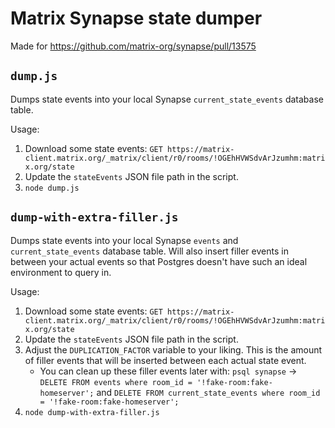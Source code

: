 # Matrix Synapse state dumper

Made for https://github.com/matrix-org/synapse/pull/13575

## `dump.js`

Dumps state events into your local Synapse `current_state_events` database table.

Usage:

1.  Download some state events: `GET https://matrix-client.matrix.org/_matrix/client/r0/rooms/!OGEhHVWSdvArJzumhm:matrix.org/state`
1.  Update the `stateEvents` JSON file path in the script.
1.  `node dump.js`

## `dump-with-extra-filler.js`

Dumps state events into your local Synapse `events` and `current_state_events` database table. Will also insert filler events in between your actual events so that Postgres doesn't have such an ideal environment to query in.

Usage:

1.  Download some state events: `GET https://matrix-client.matrix.org/_matrix/client/r0/rooms/!OGEhHVWSdvArJzumhm:matrix.org/state`
1.  Update the `stateEvents` JSON file path in the script.
1.  Adjust the `DUPLICATION_FACTOR` variable to your liking. This is the amount of filler events that will be inserted between each actual state event.
    - You can clean up these filler events later with: `psql synapse` -> `DELETE FROM events where room_id = '!fake-room:fake-homeserver';` and `DELETE FROM current_state_events where room_id = '!fake-room:fake-homeserver';`
1.  `node dump-with-extra-filler.js`
